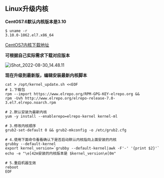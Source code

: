## Linux升级内核

**CentOS7.6默认内核版本是3.10**

```shell
$ uname -r
3.10.0-1062.el7.x86_64
```



[CentOS7内核下载地址](https://elrepo.org/linux/kernel/el7/x86_64/RPMS/)

**可根据自己实际需求下载对应版本**

![iShot_2022-08-30_14.48.11](https://gitea.pptfz.cn/pptfz/picgo-images/raw/branch/master/img/iShot_2022-08-30_14.48.11.png)



**现在升级到最新版，编辑安装最新内核脚本**

```shell
cat > /opt/kernel_update.sh <<EOF
# 1.下载包
rpm --import https://www.elrepo.org/RPM-GPG-KEY-elrepo.org && 
rpm -Uvh http://www.elrepo.org/elrepo-release-7.0-3.el7.elrepo.noarch.rpm

# 2.默认安装为最新内核
yum -y install --enablerepo=elrepo-kernel kernel-ml

# 3.修改内核顺序
grub2-set-default 0 && grub2-mkconfig -o /etc/grub2.cfg

# 4.使用下面命令看看确认下是否启动默认内核指向上面安装的内核
grubby --default-kernel
export kernel_version=`grubby --default-kernel|awk -F'-' '{print $2}'`
echo -e "\e[42m安装的内核版本是 $kernel_version\e[0m"

# 5.重启机器生效
reboot
EOF
```

